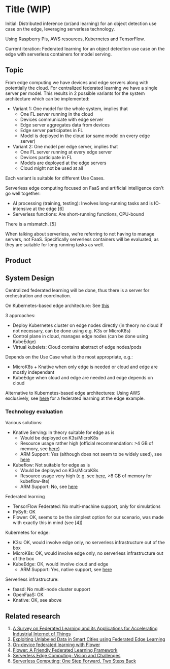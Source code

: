 # Title (WIP)

Initial:
Distributed inference (or/and learning) for an object detection use case on the edge, leveraging serverless technology.

Using Raspberry Pis, AWS resources, Kubernetes and TensorFlow.

Current iteration:
Federated learning for an object detection use case on the edge with serverless containers for model serving.

## Topic

From edge computing we have devices and edge servers along with potentially the cloud. For centralized federated learning we have a single server per model. This results in 2 possible variants for the system architecture which can be implemented:
- Variant 1: One model for the whole system, implies that
    - One FL server running in the cloud
    - Devices communicate with edge server
    - Edge server aggregates data from devices
    - Edge server participates in FL
    - Model is deployed in the cloud (or same model on every edge server)
- Variant 2: One model per edge server, implies that
    - One FL server running at every edge server
    - Devices participate in FL
    - Models are deployed at the edge servers
    - Cloud might not be used at all
    
Each variant is suitable for different Use Cases.

Serverless edge computing focused on FaaS and artificial intelligence don't go well together:
- AI processing (training, testing): Involves long-running tasks and is IO-intensive at the edge [6]
- Serverless functions: Are short-running functions, CPU-bound

There is a mismatch. [5]

When talking about serverless, we're referring to not having to manage servers, not FaaS. Specifically serverless containers will be evaluated, as they are suitable for long running tasks as well.

## Product

## System Design

Centralized federated learning will be done, thus there is a server for orchestration and coordination.

On Kubernetes-based edge architecture: See [this](https://www.lfedge.org/2021/02/11/kubernetes-is-paving-the-path-for-edge-computing-adoption/)

3 approaches:
 - Deploy Kubernetes cluster on edge nodes directly (in theory no cloud if not necessary, can be done using e.g. K3s or MicroK8s)
 - Control plane in cloud, manages edge nodes (can be done using KubeEdge)
 - Virtual kubelets: Cloud contains abstract of edge nodes/pods

Depends on the Use Case what is the most appropriate, e.g.:
- MicroK8s + Knative when only edge is needed or cloud and edge are mostly independant
- KubeEdge when cloud and edge are needed and edge depends on cloud

Alternative to Kubernetes-based edge architectures: Using AWS exclusively, see [here](https://aws.amazon.com/blogs/architecture/applying-federated-learning-for-ml-at-the-edge/) for a federated learning at the edge example.

### Technology evaluation

Various solutions:
- Knative Serving: In theory suitable for edge as is
    - Would be deployed on K3s/MicroK8s
    - Resource usage rather high (official recommendation: >4 GB of memory, see [here](https://knative.dev/docs/install/operator/knative-with-operators/#prerequisites))
    - ARM Support: Yes (although does not seem to be widely used), see [here](https://github.com/knative/serving/issues/8320)
- Kubeflow: Not suitable for edge as is
    - Would be deployed on K3s/MicroK8s
    - Resource usage very high (e.g. see [here](https://charmed-kubeflow.io/docs/operators-and-bundles), >8 GB of memory for kubeflow-lite)
    - ARM Support: No, see [here](https://github.com/kubeflow/kubeflow/issues/2337)

Federated learning
- TensorFlow Federated: No multi-machine support, only for simulations
- PySyft: OK
- Flower: OK, seems to be the simplest option for our scenario, was made with exactly this in mind (see [4])

Kubernetes for edge:
- K3s: OK, would involve edge only, no serverless infrastructure out of the box
- MicroK8s: OK, would involve edge only, no serverless infrastructure out of the box
- KubeEdge: OK, would involve cloud and edge
    - ARM Support: Yes, native support, see [here](https://kubeedge.io/en/)

Serverless infrastructure:
- faasd: No multi-node cluster support
- OpenFaaS: OK
- Knative: OK, see above

## Related research
1. [A Survey on Federated Learning and its Applications for Accelerating Industrial Internet of Things](https://arxiv.org/pdf/2104.10501.pdf)
2. [Exploiting Unlabeled Data in Smart Cities using Federated Edge Learning](https://arxiv.org/pdf/2001.04030.pdf)
3. [On-device federated learning with Flower](https://arxiv.org/pdf/2104.03042.pdf)
4. [Flower: A Friendly Federated Learning Framework](https://arxiv.org/pdf/2007.14390.pdf)
5. [Serverless Edge Computing: Vision and Challenges](https://dsg.tuwien.ac.at/team/sd/papers/AusPDC_2021_SD_Serverless.pdf)
6. [Serverless Computing: One Step Forward, Two Steps Back](https://arxiv.org/pdf/1812.03651.pdf)
